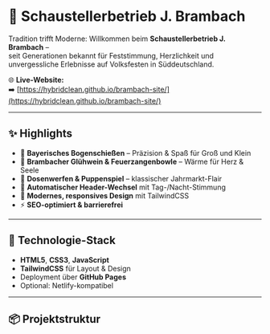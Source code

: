 # 🎡 Schaustellerbetrieb J. Brambach

Tradition trifft Moderne: Willkommen beim **Schaustellerbetrieb J. Brambach** –  
seit Generationen bekannt für Feststimmung, Herzlichkeit und unvergessliche Erlebnisse auf Volksfesten in Süddeutschland.

🌐 **Live-Website:**  
➡️ [https://hybridclean.github.io/brambach-site/](https://hybridclean.github.io/brambach-site/)

---

## ✨ Highlights

- 🎯 **Bayerisches Bogenschießen** – Präzision & Spaß für Groß und Klein  
- 🍷 **Brambacher Glühwein & Feuerzangenbowle** – Wärme für Herz & Seele  
- 🎠 **Dosenwerfen & Puppenspiel** – klassischer Jahrmarkt-Flair  
- 🌅 **Automatischer Header-Wechsel** mit Tag-/Nacht-Stimmung  
- 📱 **Modernes, responsives Design** mit TailwindCSS  
- ⚡ **SEO-optimiert & barrierefrei**

---

## 🧰 Technologie-Stack

- **HTML5**, **CSS3**, **JavaScript**
- **TailwindCSS** für Layout & Design
- Deployment über **GitHub Pages**
- Optional: Netlify-kompatibel

---

## 📦 Projektstruktur

